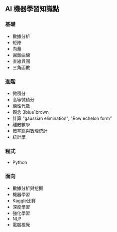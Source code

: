 ## AI 機器學習知識點

### 基礎
- 數據分析
- 矩陣
- 向量
- 圓錐曲線
- 直線與圓
- 三角函數
### 進階
- 微積分
- 高等微積分
- 線性代數
- 觀念 3blue1brown
- 計算 "gaussian elimination", "Row echelon form"
- 離散數學
- 概率論與數理統計
- 統計學
### 程式
- Python

### 面向
- 數據分析與挖掘
- 機器學習
- Kaggle比賽
- 深度學習
- 強化學習
- NLP
- 電腦視覺
